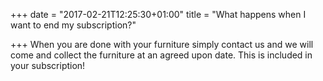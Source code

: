 +++
date = "2017-02-21T12:25:30+01:00"
title = "What happens when I want to end my subscription?"

+++
When you are done with your furniture simply contact us and we will come and collect the furniture at an agreed upon date. This is included in your subscription!
